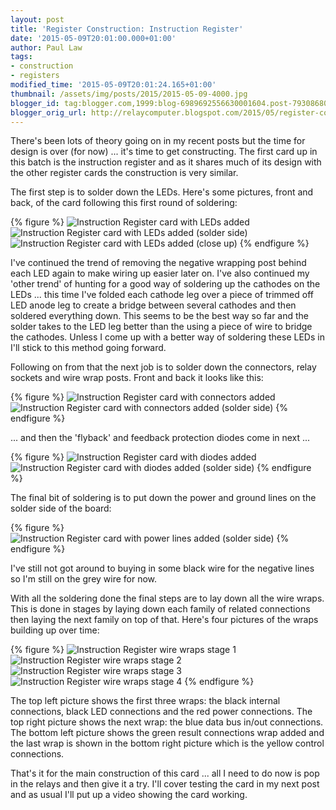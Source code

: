 ```yaml
---
layout: post
title: 'Register Construction: Instruction Register'
date: '2015-05-09T20:01:00.000+01:00'
author: Paul Law
tags:
- construction
- registers
modified_time: '2015-05-09T20:01:24.165+01:00'
thumbnail: /assets/img/posts/2015/2015-05-09-4000.jpg
blogger_id: tag:blogger.com,1999:blog-6989692556630001604.post-7930868089582321996
blogger_orig_url: http://relaycomputer.blogspot.com/2015/05/register-construction-instruction.html
---
```


There's been lots of theory going on in my recent posts but the time 
for design is over (for now) ... it's time to get constructing. The first card 
up in this batch is the instruction register and as it shares much of its 
design with the other register cards the construction is very similar.

The first step is to solder down the LEDs. Here's some pictures, front 
and back, of the card following this first round of soldering:

{% figure %}
![Instruction Register card with LEDs added](/assets/img/posts/2015/2015-05-09-0000.jpg)
![Instruction Register card with LEDs added (solder side)](/assets/img/posts/2015/2015-05-09-0001.jpg)
![Instruction Register card with LEDs added (close up)](/assets/img/posts/2015/2015-05-09-0002.jpg)
{% endfigure %}

I've continued the trend of removing the negative 
wrapping post behind each LED again to make wiring up easier later on. I've 
also continued my 'other trend' of hunting for a good way of soldering up the 
cathodes on the LEDs ... this time I've folded each cathode leg over a piece 
of trimmed off LED anode leg to create a bridge between several cathodes and 
then soldered everything down. This seems to be the best way so far and the 
solder takes to the LED leg better than the using a piece of wire to bridge 
the cathodes. Unless I come up with a better way of soldering these LEDs in 
I'll stick to this method going forward.

Following on from that the 
next job is to solder down the connectors, relay sockets and wire wrap posts. 
Front and back it looks like this:

{% figure %}
![Instruction Register card with connectors added](/assets/img/posts/2015/2015-05-09-0003.jpg)
![Instruction Register card with connectors added (solder side)](/assets/img/posts/2015/2015-05-09-0004.jpg)
{% endfigure %}

... and then the 'flyback' and feedback protection 
diodes come in next ...

{% figure %}
![Instruction Register card with diodes added](/assets/img/posts/2015/2015-05-09-0005.jpg)
![Instruction Register card with diodes added (solder side)](/assets/img/posts/2015/2015-05-09-0006.jpg)
{% endfigure %}

The final bit of soldering is to put down the power and 
ground lines on the solder side of the board:

{% figure %}
![Instruction Register card with power lines added (solder side)](/assets/img/posts/2015/2015-05-09-0007.jpg)
{% endfigure %}

I've still not got around to buying in some black 
wire for the negative lines so I'm still on the grey wire for now.

With all the soldering done the final steps are to lay down all the wire 
wraps. This is done in stages by laying down each family of related 
connections then laying the next family on top of that. Here's four pictures 
of the wraps building up over time:

{% figure %}
![Instruction Register wire wraps stage 1](/assets/img/posts/2015/2015-05-09-0008.jpg)
![Instruction Register wire wraps stage 2](/assets/img/posts/2015/2015-05-09-0009.jpg)
![Instruction Register wire wraps stage 3](/assets/img/posts/2015/2015-05-09-0010.jpg)
![Instruction Register wire wraps stage 4](/assets/img/posts/2015/2015-05-09-0011.jpg)
{% endfigure %}

The top left picture shows the first three wraps: the black 
internal connections, black LED connections and the red power connections. The 
top right picture shows the next wrap: the blue data bus in/out connections. 
The bottom left picture shows the green result connections wrap added and the 
last wrap is shown in the bottom right picture which is the yellow control 
connections.

That's it for the main construction of this card ... 
all I need to do now is pop in the relays and then give it a try. I'll cover 
testing the card in my next post and as usual I'll put up a video showing the 
card working. 